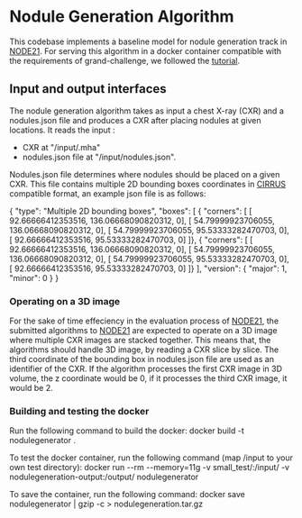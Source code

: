 # Nodule Generation Algorithm

This codebase implements a baseline model for nodule generation track in [NODE21](https://node21.grand-challenge.org/). For serving this algorithm in a docker container compatible with the requirements of grand-challenge, we followed the [tutorial](https://grand-challenge.org/blogs/create-an-algorithm/). 

## Input and output interfaces

The nodule generation algorithm takes as input a chest X-ray (CXR) and a nodules.json file and produces a CXR after placing nodules at given locations. It reads the input :
* CXR at "/input/<uuid>.mha"
* nodules.json file at "/input/nodules.json".

Nodules.json file determines where nodules should be placed on a given CXR. This file contains multiple 2D bounding boxes coordinates in [CIRRUS](https://comic.github.io/grand-challenge.org/components.html#grandchallenge.components.models.InterfaceKind.interface_type_annotation) compatible format, an example json file is as follows:

{
    "type": "Multiple 2D bounding boxes",
    "boxes": [
        {
        "corners": [
            [ 92.66666412353516, 136.06668090820312, 0],
            [ 54.79999923706055, 136.06668090820312, 0],
            [ 54.79999923706055, 95.53333282470703, 0],
            [ 92.66666412353516, 95.53333282470703, 0]
        ]},
        {
        "corners": [
            [ 92.66666412353516, 136.06668090820312, 0],
            [ 54.79999923706055, 136.06668090820312, 0],
            [ 54.79999923706055, 95.53333282470703, 0],
            [ 92.66666412353516, 95.53333282470703, 0]
        ]}
    ],
    "version": { "major": 1, "minor": 0 }
}

### Operating on a 3D image

For the sake of time effeciency in the evaluation process of [NODE21](https://node21.grand-challenge.org/), the submitted algorithms to [NODE21](https://node21.grand-challenge.org/) are expected to operate on a 3D image where multiple CXR images are stacked together. This means that, the algorithms should handle 3D image, by reading a CXR slice by slice. The third coordinate of the bounding box in nodules.json file are used as an identifier of the CXR. If the algorithm processes the first CXR image in 3D volume, the z coordinate would be 0, if it processes the third CXR image, it would be 2.


### Building and testing the docker

Run the following command to build the docker:
docker build -t nodulegenerator .

To test the docker container, run the following command (map /input to your own test directory):
docker run --rm --memory=11g -v small_test/:/input/ -v nodulegeneration-output:/output/ nodulegenerator

To save the container, run the following command:
docker save nodulegenerator | gzip -c > nodulegeneration.tar.gz




